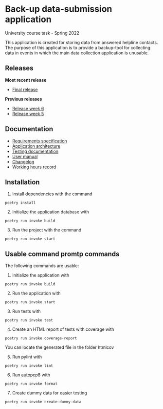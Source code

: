 # Back-up data-submission application
University course task - Spring 2022

This application is created for storing data from answered helpline contacts. The purpose of this application is to provide a backup-tool for collecting data in events in which the main data collection application is unusable. 

## Releases

**Most recent release**  
* [Final release](https://github.com/heidi-holappa/ot-harjoitustyo/releases/tag/final-release)  

**Previous releases**  
* [Release week 6](https://github.com/heidi-holappa/ot-harjoitustyo/releases/tag/viikko6)  
* [Release week 5](https://github.com/heidi-holappa/ot-harjoitustyo/releases/tag/viikko5)

## Documentation

* [Requirements specification](documentation/requirements_specification.md)
* [Application architecture](documentation/architecture.md)
* [Testing documentation](documentation/testing-documentation.md)
* [User manual](documentation/how-to-guide.md)
* [Changelog](documentation/changelog.md)
* [Working hours record](documentation/working-hours-record.md)

## Installation
1. Install dependencies with the command 
```
poetry install
```
2. Initialize the application database with
```
poetry run invoke build
```
3. Run the project with the command
```
poetry run invoke start
```

## Usable command promtp commands
The following commands are usable:
1. Initialize the application with
```
poetry run invoke build
```
2. Run the application with
```
poetry run invoke start
```
3. Run tests with
```
poetry run invoke test
```
4. Create an HTML report of tests with coverage with
```
poetry run invoke coverage-report
```
You can locate the generated file in the folder htmlcov

5. Run pylint with 
```
poetry run invoke lint
```
6. Run autopep8 with
```
poetry run invoke format
```

7. Create dummy data for easier testing
```
poetry run invoke create-dummy-data
```
